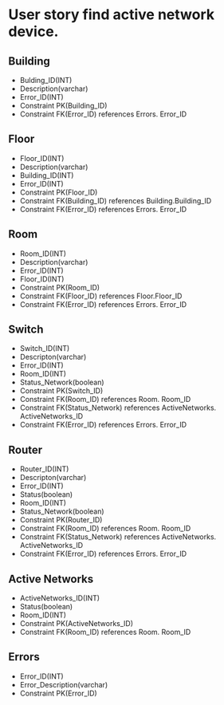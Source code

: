 # User story find active network device.

## Building

* Bulding_ID(INT) 
* Description(varchar)
* Error_ID(INT)
* Constraint PK(Building_ID)
* Constraint FK(Error_ID) references Errors.
Error_ID

## Floor

* Floor_ID(INT)
* Description(varchar)
* Building_ID(INT)
* Error_ID(INT)
* Constraint PK(Floor_ID)
* Constraint FK(Building_ID) references Building.Building_ID
* Constraint FK(Error_ID) references Errors.
Error_ID

## Room 

* Room_ID(INT)
* Description(varchar)
* Error_ID(INT)
* Floor_ID(INT)
* Constraint PK(Room_ID)
* Constraint FK(Floor_ID) references Floor.Floor_ID
* Constraint FK(Error_ID) references Errors.
Error_ID


## Switch 

* Switch_ID(INT)
* Descripton(varchar)
* Error_ID(INT)
* Room_ID(INT)
* Status_Network(boolean)
* Constraint PK(Switch_ID)
* Constraint FK(Room_ID) references Room.
Room_ID
* Constraint FK(Status_Network) references ActiveNetworks.
ActiveNetworks_ID
* Constraint FK(Error_ID) references Errors.
Error_ID


## Router 

* Router_ID(INT)
* Descripton(varchar)
* Error_ID(INT)
* Status(boolean)
* Room_ID(INT)
* Status_Network(boolean)
* Constraint PK(Router_ID)
* Constraint FK(Room_ID) references Room.
Room_ID
* Constraint FK(Status_Network) references ActiveNetworks.
ActiveNetworks_ID
* Constraint FK(Error_ID) references Errors.
Error_ID


## Active Networks 

* ActiveNetworks_ID(INT)
* Status(boolean)
* Room_ID(INT)
* Constraint PK(ActiveNetworks_ID)
* Constraint FK(Room_ID) references Room.
Room_ID

## Errors

* Error_ID(INT)
* Error_Description(varchar)
* Constraint PK(Error_ID)
